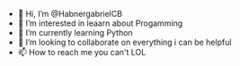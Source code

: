 - 👋 Hi, I’m @HabnergabrielCB
- 👀 I’m interested in leaarn about Progamming
- 🌱 I’m currently learning Python
- 💞️ I’m looking to collaborate on everything i can be helpful
- 📫 How to reach me you can't LOL

<!---
HabnergabrielCB/HabnergabrielCB is a ✨ special ✨ repository because its `README.md` (this file) appears on your GitHub profile.
You can click the Preview link to take a look at your changes.
--->
